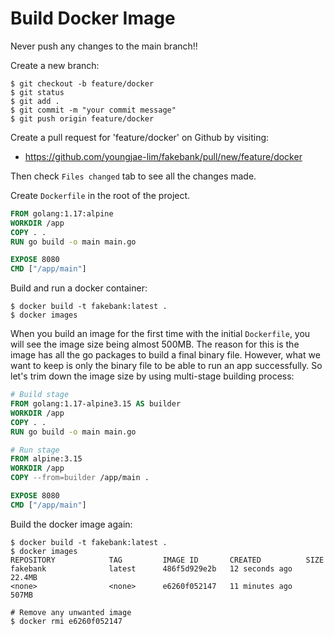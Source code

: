 # Build Docker Image

Never push any changes to the main branch!!

Create a new branch:

```shell
$ git checkout -b feature/docker
$ git status
$ git add .
$ git commit -m "your commit message"
$ git push origin feature/docker
```

Create a pull request for 'feature/docker' on Github by visiting:

- https://github.com/youngjae-lim/fakebank/pull/new/feature/docker

Then check `Files changed` tab to see all the changes made.

Create `Dockerfile` in the root of the project.

```Dockerfile
FROM golang:1.17:alpine
WORKDIR /app
COPY . .
RUN go build -o main main.go

EXPOSE 8080
CMD ["/app/main"]
```

Build and run a docker container:

```shell
$ docker build -t fakebank:latest .
$ docker images
```

When you build an image for the first time with the initial `Dockerfile`, you will see the image size being almost 500MB. The reason for this is the image has all the go packages to build a final binary file. However, what we want to keep is only the binary file to be able to run an app successfully. So let's trim down the image size by using multi-stage building process:

```Dockerfile
# Build stage
FROM golang:1.17-alpine3.15 AS builder
WORKDIR /app
COPY . .
RUN go build -o main main.go

# Run stage
FROM alpine:3.15
WORKDIR /app
COPY --from=builder /app/main .

EXPOSE 8080
CMD ["/app/main"]
```

Build the docker image again:

```shell
$ docker build -t fakebank:latest .
$ docker images
REPOSITORY            TAG         IMAGE ID       CREATED          SIZE
fakebank              latest      486f5d929e2b   12 seconds ago   22.4MB
<none>                <none>      e6260f052147   11 minutes ago   507MB

# Remove any unwanted image
$ docker rmi e6260f052147
```
